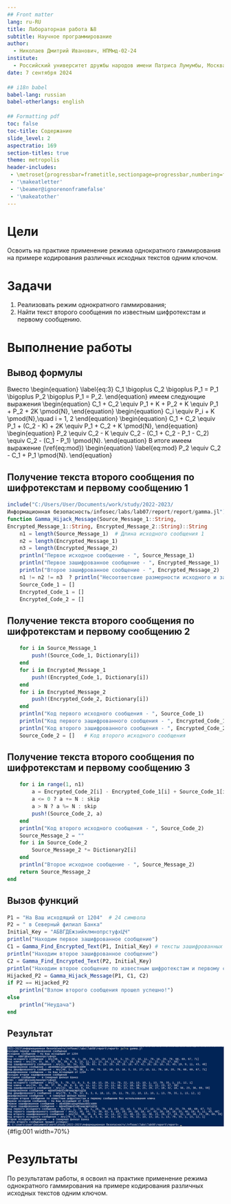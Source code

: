 ```yaml
---
## Front matter
lang: ru-RU
title: Лабораторная работа №8
subtitle: Научное программирование
author:
  - Николаев Дмитрий Иванович, НПМмд-02-24
institute:
  - Российский университет дружбы народов имени Патриса Лумумбы, Москва, Россия
date: 7 сентября 2024

## i18n babel
babel-lang: russian
babel-otherlangs: english

## Formatting pdf
toc: false
toc-title: Содержание
slide_level: 2
aspectratio: 169
section-titles: true
theme: metropolis
header-includes:
 - \metroset{progressbar=frametitle,sectionpage=progressbar,numbering=fraction}
 - '\makeatletter'
 - '\beamer@ignorenonframefalse'
 - '\makeatother'
---
```


# Цели

Освоить на практике применение режима однократного гаммирования на примере кодирования различных исходных текстов одним ключом.

# Задачи

1. Реализовать режим однократного гаммирования;
2. Найти текст второго сообщения по известным шифротекстам и первому сообщению.

# Выполнение работы

## Вывод формулы

Вместо
\begin{equation}
\label{eq:3}
C_1 \bigoplus C_2 \bigoplus P_1 = P_1 \bigoplus P_2 \bigoplus P_1 = P_2.
\end{equation}
имеем следующие выражения
\begin{equation}
C_1 + C_2 \equiv P_1 + K + P_2 + K \equiv P_1 + P_2 + 2K \pmod{N},
\end{equation}
\begin{equation}
C_i \equiv P_i + K \pmod{N},\quad i = 1, 2
\end{equation}
\begin{equation}
C_1 + C_2 \equiv P_1 + (C_2 - K) + 2K \equiv P_1 + C_2 + K \pmod{N},
\end{equation}
\begin{equation}
P_2 \equiv C_2 - K \equiv C_2 - (C_1 + C_2 - P_1 - C_2) \equiv C_2 - (C_1 - P_1) \pmod{N}.
\end{equation}
В итоге имеем выражение (\ref{eq:mod})
\begin{equation}
\label{eq:mod}
P_2 \equiv C_2 - C_1 + P_1 \pmod{N}.
\end{equation}

## Получение текста второго сообщения по шифротекстам и первому сообщению 1

```Julia
include("C:/Users/User/Documents/work/study/2022-2023/
Информационная безопасность/infosec/labs/lab07/report/report/gamma.jl")
function Gamma_Hijack_Message(Source_Message_1::String, 
Encrypted_Message_1::String, Encrypted_Message_2::String)::String
    n1 = length(Source_Message_1)  # Длина исходного сообщения 1
    n2 = length(Encrypted_Message_1)
    n3 = length(Encrypted_Message_2)
    println("Первое исходное сообщение - ", Source_Message_1)
    println("Первое зашифрованное сообщение - ", Encrypted_Message_1)
    println("Второе зашифрованное сообщение - ", Encrypted_Message_2)
    n1 != n2 != n3  ? println("Несоответсвие размерности исходного и зашифрованных сообщений") : skip
    Source_Code_1 = []
    Encrypted_Code_1 = []
    Encrypted_Code_2 = []
```

## Получение текста второго сообщения по шифротекстам и первому сообщению 2

```Julia
    for i in Source_Message_1
        push!(Source_Code_1, Dictionary[i])
    end
    for i in Encrypted_Message_1
        push!(Encrypted_Code_1, Dictionary[i])
    end
    for i in Encrypted_Message_2
        push!(Encrypted_Code_2, Dictionary[i])
    end
    println("Код первого исходного сообщения - ", Source_Code_1)
    println("Код первого зашифрованного сообщения - ", Encrypted_Code_1)
    println("Код второго зашифрованного сообщения - ", Encrypted_Code_2)
    Source_Code_2 = []   # Код второго исходного сообщения
```

## Получение текста второго сообщения по шифротекстам и первому сообщению 3

```Julia
    for i in range(1, n1)
        a = Encrypted_Code_2[i] - Encrypted_Code_1[i] + Source_Code_1[i]
        a <= 0 ? a += N : skip
        a > N ? a %= N : skip 
        push!(Source_Code_2, a)
    end
    println("Код второго исходного сообщения - ", Source_Code_2)
    Source_Message_2 = ""
    for i in Source_Code_2
        Source_Message_2 *= Dictionary2[i]
    end
    println("Второе исходное сообщение - ", Source_Message_2)
    return Source_Message_2
end
```

## Вызов функций

```Julia
P1 = "На Ваш исходящий от 1204"  # 24 символа
P2 = " в Северный филиал Банка"
Initial_Key = "АБВГДЕжзийклмнопрстуфхЦЧ"
println("Находим первое зашифрованное сообщение")
C1 = Gamma_Find_Encrypted_Text(P1, Initial_Key) # тексты зашифрованных сообщений
println("Находим второе зашифрованное сообщение")
C2 = Gamma_Find_Encrypted_Text(P2, Initial_Key)
println("Находим второе сообщение по известным шифротекстам и первому сообщению без использования ключа")
Hijacked_P2 = Gamma_Hijack_Message(P1, C1, C2)
if P2 == Hijacked_P2
    println("Взлом второго сообщения прошел успешно!")
else
    println("Неудача")
end
```

## Результат

![Реализация взлома однократного гаммирования](image/1.png){#fig:001 width=70%}

# Результаты

По результатам работы, я освоил на практике применение режима однократного гаммирования на примере кодирования различных исходных текстов одним ключом.
